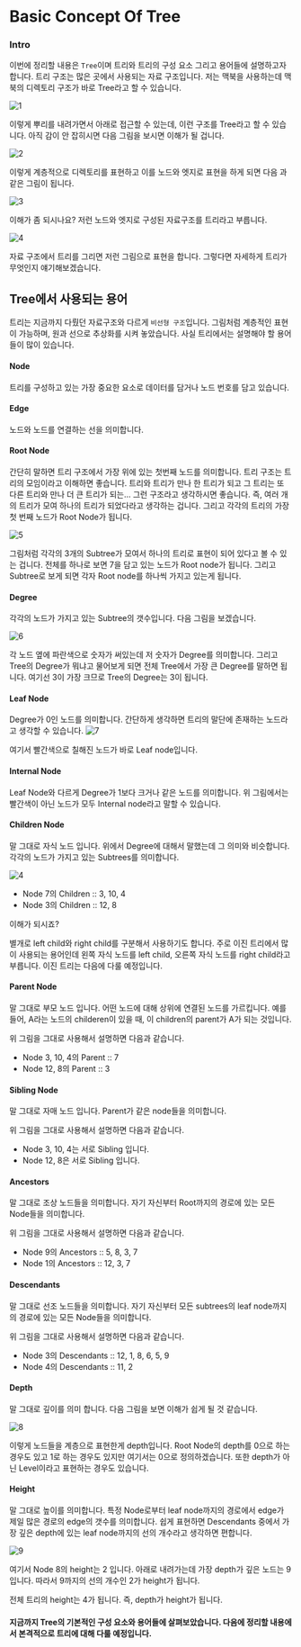 # Basic Concept Of Tree

### Intro

이번에 정리할 내용은 `Tree`이며 트리와 트리의 구성 요소 그리고 용어들에 설명하고자 합니다. 트리 구조는 많은 곳에서 사용되는 자료 구조입니다. 저는 맥북을 사용하는데 맥북의 디렉토리 구조가 바로 Tree라고 할 수 있습니다.

 

![1](../img/Tree/1.png) 



이렇게 뿌리를 내려가면서 아래로 접근할 수 있는데, 이런 구조를 Tree라고 할 수 있습니다. 아직 감이 안 잡히시면 다음 그림을 보시면 이해가 될 겁니다.



![2](../img/Tree/2.png) 



이렇게 계층적으로 디렉토리를 표현하고 이를 노드와 엣지로 표현을 하게 되면 다음 과 같은 그림이 됩니다.



![3](../img/Tree/3.png) 



이해가 좀 되시나요? 저런 노드와 엣지로 구성된 자료구조를 트리라고 부릅니다.



![4](../img/Tree/4.png)  



자료 구조에서 트리를 그리면 저런 그림으로 표현을 합니다. 그렇다면 자세하게 트리가 무엇인지 얘기해보겠습니다. 



## Tree에서 사용되는 용어

트리는 지금까지 다뤘던 자료구조와 다르게 `비선형 구조`입니다. 그림처럼 계층적인 표현이 가능하며, 원과 선으로 추상화를 시켜 놓았습니다. 사실 트리에서는 설명해야 할 용어들이 많이 있습니다. 

#### Node 

 트리를 구성하고 있는 가장 중요한 요소로 데이터를 담거나 노드 번호를 담고 있습니다. 

#### Edge

노드와 노드를 연결하는 선을 의미합니다. 

#### Root Node 

간단히 말하면 트리 구조에서 가장 위에 있는 첫번째 노드를 의미합니다. 트리 구조는 트리의 모임이라고 이해하면 좋습니다. 트리와 트리가 만나 한 트리가 되고 그 트리는 또 다른 트리와 만나 더 큰 트리가 되는… 그런 구조라고 생각하시면 좋습니다. 즉, 여러 개의 트리가 모여 하나의 트리가 되었다라고 생각하는 겁니다. 그리고 각각의 트리의 가장 첫 번째 노드가 Root Node가 됩니다. 

![5](../img/Tree/5.png) 

그림처럼 각각의 3개의 Subtree가 모여서 하나의 트리로 표현이 되어 있다고 볼 수 있는 겁니다. 전체를 하나로 보면 7을 담고 있는 노드가 Root node가 됩니다. 그리고 Subtree로 보게 되면 각자 Root node를 하나씩 가지고 있는게 됩니다. 

#### Degree 

각각의 노드가 가지고 있는 Subtree의 갯수입니다. 다음 그림을 보겠습니다.

![6](../img/Tree/6.png)  

각 노드 옆에 파란색으로 숫자가 써있는데 저 숫자가 Degree를 의미합니다. 그리고 Tree의 Degree가 뭐냐고 물어보게 되면 전체 Tree에서 가장 큰 Degree를 말하면 됩니다. 여기선 3이 가장 크므로 Tree의 Degree는 3이 됩니다.

#### Leaf Node

Degree가 0인 노드를 의미합니다. 간단하게 생각하면 트리의 말단에 존재하는 노드라고 생각할 수 있습니다. ![7](../img/Tree/7.png) 

여기서 빨간색으로 칠해진 노드가 바로 Leaf node입니다. 



#### Internal Node

Leaf Node와 다르게 Degree가 1보다 크거나 같은 노드를 의미합니다. 위 그림에서는 빨간색이 아닌 노드가 모두 Internal node라고 말할 수 있습니다.



#### Children Node

말 그대로 자식 노드 입니다. 위에서 Degree에 대해서 말했는데 그 의미와 비슷합니다. 각각의 노드가 가지고 있는 Subtrees를 의미합니다. 

![4](../img/Tree/4.png) 

* Node 7의 Children :: 3, 10, 4
* Node 3의 Children :: 12, 8

이해가 되시죠? 

별개로 left child와 right child를 구분해서 사용하기도 합니다. 주로 이진 트리에서 많이 사용되는 용어인데 왼쪽 자식 노드를 left child, 오른쪽 자식 노드를 right child라고 부릅니다. 이진 트리는 다음에 다룰 예정입니다.



#### Parent Node

말 그대로 부모 노드 입니다. 어떤 노드에 대해 상위에 연결된 노드를 가르킵니다. 예를 들어, A라는 노드의 childeren이 있을 때, 이 children의 parent가 A가 되는 것입니다.

위 그림을 그대로 사용해서 설명하면 다음과 같습니다.

* Node 3, 10, 4의 Parent :: 7
* Node 12, 8의 Parent :: 3



#### Sibling Node

말 그대로 자매 노드 입니다. Parent가 같은 node들을 의미합니다.

위 그림을 그대로 사용해서 설명하면 다음과 같습니다.

- Node 3, 10, 4는 서로 Sibling 입니다.
- Node 12, 8은 서로 Sibling 입니다.



#### Ancestors 

말 그대로 조상 노드들을 의미합니다. 자기 자신부터 Root까지의 경로에 있는 모든 Node들을 의미합니다.

위 그림을 그대로 사용해서 설명하면 다음과 같습니다.

* Node 9의 Ancestors :: 5, 8, 3, 7
* Node 1의 Ancestors :: 12, 3, 7



#### Descendants

말 그대로 선조 노드들을 의미합니다. 자기 자신부터 모든 subtrees의 leaf node까지의 경로에 있는 모든 Node들을 의미합니다.

위 그림을 그대로 사용해서 설명하면 다음과 같습니다.

* Node 3의 Descendants :: 12, 1, 8, 6, 5, 9
* Node 4의 Descendants :: 11, 2



#### Depth

말 그대로 깊이를 의미 합니다. 다음 그림을 보면 이해가 쉽게 될 것 같습니다.

![8](../img/Tree/8.png) 

이렇게 노드들을 계층으로 표현한게 depth입니다. Root Node의 depth를 0으로 하는 경우도 있고 1로 하는 경우도 있지만 여기서는 0으로 정의하겠습니다. 또한 depth가 아닌 Level이라고 표현하는 경우도 있습니다.



#### Height

말 그대로 높이를 의미합니다. 특정 Node로부터 leaf node까지의 경로에서 edge가 제일 많은 경로의 edge의 갯수를 의미합니다. 쉽게 표현하면 Descendants 중에서 가장 깊은 depth에 있는 leaf node까지의 선의 개수라고 생각하면 편합니다.

![9](../img/Tree/9.png) 

여기서 Node 8의 height는 2 입니다. 아래로 내려가는데 가장 depth가 깊은 노드는 9입니다. 따라서 9까지의 선의 개수인 2가 height가 됩니다. 

전체 트리의 height는 4가 됩니다. 즉, depth가 height가 됩니다. 



#### 지금까지 Tree의 기본적인 구성 요소와 용어들에 살펴보았습니다. 다음에 정리할 내용에서 본격적으로 트리에 대해 다룰 예정입니다. 





